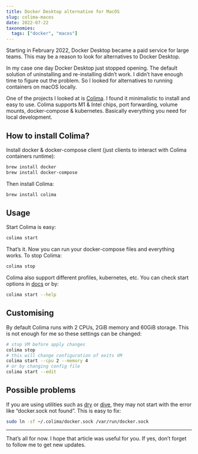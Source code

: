 ```yaml
---
title: Docker Desktop alternative for MacOS
slug: colima-macos
date: 2022-07-22
taxonomies:
  tags: ["docker", "macos"]
---
```


Starting in February 2022, Docker Desktop became a paid service for large teams. This may be a reason to look for alternatives to Docker Desktop.

In my case one day Docker Desktop just stopped opening. The default solution of uninstalling and re-installing didn’t work. I didn’t have enough time to figure out the problem. So I looked for alternatives to running containers on macOS locally.

One of the projects I looked at is [Colima](https://github.com/abiosoft/colima). I found it minimalistic to install and easy to use. Colima supports M1 & Intel chips, port forwarding, volume mounts, docker-compose & kubernetes. Basically everything you need for local development.

## How to install Colima?

Install docker & docker-compose client (just clients to interact with Colima containers runtime):

```sh
brew install docker
brew install docker-compose
```

Then install Colima:

```sh
brew install colima
```

## Usage

Start Colima is easy:

```sh
colima start
```

That’s it. Now you can run your docker-compose files and everything works. To stop Colima:

```sh
colima stop
```

Colima also support different profiles, kubernetes, etc. You can check start options in [docs](https://github.com/abiosoft/colima#usage) or by:

```sh
colima start --help
```

## Customising

By default Colima runs with 2 CPUs, 2GiB memory and 60GiB storage. This is not enough for me so these settings can be changed:

```sh
# stop VM before apply changes
colima stop
# this will change configuration of exits VM
colima start --cpu 2 --memory 4
# or by changing config file
colima start --edit
```

## Possible problems

If you are using utilities such as [dry](https://github.com/moncho/dry) or [dive](https://github.com/wagoodman/dive), they may not start with the error like “docker.sock not found”. This is easy to fix:

```sh
sudo ln -sf ~/.colima/docker.sock /var/run/docker.sock
```

---

That’s all for now. I hope that article was useful for you. If yes, don’t forget to follow me to get new updates.
